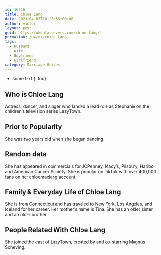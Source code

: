 ```yaml
---
id: 16516
title: Chloe Lang
date: 2021-04-07T18:25:36+00:00
author: victor
layout: post
guid: https://ukdataservers.com/chloe-lang/
permalink: /04/07/chloe-lang
tags:
  - Husband
  - Wife
  - Boyfriend
  - Girlfriend
category: Marriage Guides
---
```


* some text
{: toc}


## Who is Chloe Lang



Actress, dancer, and singer who landed a lead role as Stephanie on the children&#8217;s television series LazyTown. 

                
                
                
## Prior to Popularity



She was two years old when she began dancing. 

                
                
                
## Random data



She has appeared in commercials for JCPenney, Macy&#8217;s, Pilsbury, Haribo and American Cancer Society. She is popular on TikTok with over 400,000 fans on her chloemaxlang account. 

                
                
                
## Family & Everyday Life of Chloe Lang



She is from Connecticut and has traveled to New York, Los Angeles, and Iceland for her career. Her mother&#8217;s name is Tina. She has an older sister and an older brother. 

                
                
                
## People Related With Chloe Lang



She joined the cast of LazyTown, created by and co-starring Magnus Scheving.

                
              
            
          
          
          